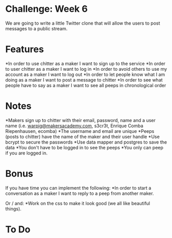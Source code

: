 Challenge: Week 6 
====================

We are going to write a little Twitter clone that will allow the users to post messages to a public stream.

Features
===============
*In order to use chitter as a maker I want to sign up to the service
*In order to user chitter as a maker I want to log in
*In order to avoid others to use my account as a maker I want to log out
*In order to let people know what I am doing as a maker I want to post a message to chitter
*In order to see what people have to say as a maker I want to see all peeps in chronological order

Notes
============

*Makers sign up to chitter with their email, password, name and a user name (i.e. warpig@makersacademy.com, s3cr3t, Enrique Comba Riepenhausen, ecomba)
*The username and email are unique
*Peeps (posts to chitter) have the name of the maker and their user handle
*Use bcrypt to secure the passwords
*Use data mapper and postgres to save the data
*You don't have to be logged in to see the peeps
*You only can peep if you are logged in.

Bonus
=====================
If you have time you can implement the following:
*In order to start a conversation as a maker I want to reply to a peep from another maker.

Or / and:
*Work on the css to make it look good (we all like beautiful things).

To Do
====================
